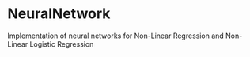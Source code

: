 # NeuralNetwork
Implementation of neural networks for Non-Linear Regression and Non- Linear Logistic Regression
